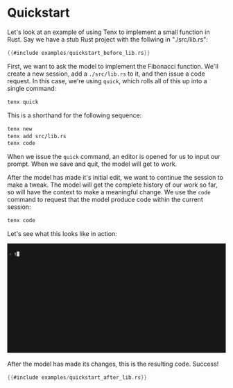 # Quickstart

Let's look at an example of using Tenx to implement a small function in Rust.
Say we have a stub Rust project with the follwing in "./src/lib.rs":

```rust
{{#include examples/quickstart_before_lib.rs}} 
```

First, we want to ask the model to implement the Fibonacci function. We'll
create a new session, add a `./src/lib.rs` to it, and then issue a code
request. In this case, we're using `quick`, which rolls all of this up into a
single command:

```bash
tenx quick
```

This is a shorthand for the following sequence:

```bash
tenx new
tenx add src/lib.rs
tenx code
```

When we issue the `quick` command, an editor is opened for us to input our
prompt. When we save and quit, the model will get to work.

After the model has made it's initial edit, we want to continue the session to
make a tweak. The model will get the complete history of our work so far, so
will have the context to make a meaningful change. We use the `code` command to
request that the model produce code within the current session:

```bash
tenx code
```

Let's see what this looks like in action:

![caption](examples/quickstart_vid.gif)

After the model has made its changes, this is the resulting code. Success!


```rust
{{#include examples/quickstart_after_lib.rs}}
```
